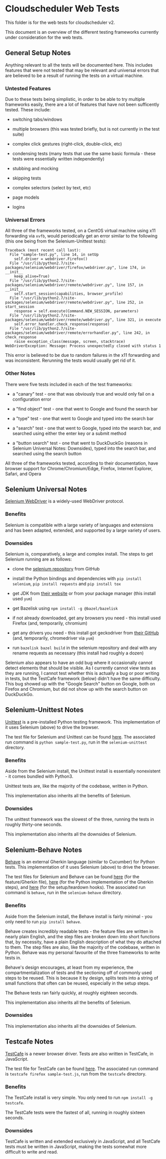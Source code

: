 # Cloudscheduler Web Tests

This folder is for the web tests for cloudscheduler v2.

This document is an overview of the different testing frameworks currently under consideration for the web tests.

## General Setup Notes

Anything relevant to all the tests will be documented here. This includes features that were not tested that may be relevant and universal errors that are believed to be a result of running the tests on a virtual machine.

### Untested Features

Due to these tests being simplistic, in order to be able to try multiple frameworks easily, there are a lot of features that have not been sufficently tested. These include:

- switching tabs/windows

- multiple browsers (this was tested briefly, but is not currently in the test suite)

- complex click gestures (right-click, double-click, etc)

- condensing tests (many tests that use the same basic formula - these tests were essentially written independently)

- stubbing and mocking

- skipping tests

- complex selectors (select by text, etc)

- page models

- logins

### Universal Errors

All three of the frameworks tested, on a CentOS virtual machine using x11 forwarding via `xvfb`, would periodically get an error similar to the following (this one being from the Selenium-Unittest tests):
```
Traceback (most recent call last):
  File "sample-test.py", line 14, in setUp
    self.driver = webdriver.Firefox()
  File "/usr/lib/python2.7/site-packages/selenium/webdriver/firefox/webdriver.py", line 174, in __init__
    keep_alive=True)
  File "/usr/lib/python2.7/site-packages/selenium/webdriver/remote/webdriver.py", line 157, in __init__
    self.start_session(capabilities, browser_profile)
  File "/usr/lib/python2.7/site-packages/selenium/webdriver/remote/webdriver.py", line 252, in start_session
    response = self.execute(Command.NEW_SESSION, parameters)
  File "/usr/lib/python2.7/site-packages/selenium/webdriver/remote/webdriver.py", line 321, in execute
    self.error_handler.check_response(response)
  File "/usr/lib/python2.7/site-packages/selenium/webdriver/remote/errorhandler.py", line 242, in check_response
    raise exception_class(message, screen, stacktrace)
WebDriverException: Message: Process unexpectedly closed with status 1
```
This error is believed to be due to random failures in the x11 forwarding and was inconsistent. Rerunning the tests would usually get rid of it.

### Other Notes

There were five tests included in each of the test frameworks:

- a "canary" test - one that was obviously true and would only fail on a configuration error

- a "find object" test - one that went to Google and found the search bar

- a "type" test - one that went to Google and typed into the search bar

- a "search" test - one that went to Google, typed into the search bar, and searched using either the enter key or a submit method

- a "button search" test - one that went to DuckDuckGo (reasons in Selenium Universal Notes: Downsides), typed into the search bar, and searched using the search button

All three of the frameworks tested, according to their documentation, have browser support for Chrome/Chromium/Edge, Firefox, Internet Explorer, Safari, and Opera

## Selenium Universal Notes

[Selenium WebDriver](https://github.com/SeleniumHQ/selenium) is a widely-used WebDriver protocol.

### Benefits

Selenium is compatible with a large variety of languages and extensions and has been adapted, extended, and supported by a large variety of users.

### Downsides

Selenium is, comparatively, a large and complex install. The steps to get Selenium running are as follows:

- clone the [selenium repository](https://github.com/SeleniumHQ/selenium) from GitHub

- install the Python bindings and dependencies with `pip install selenium`, `pip install requests` and `pip install tox`

- get JDK from [their website](https://jdk.java.net/15/) or from your package manager (this install used `yum`)

- get Bazelisk using `npm install -g @bazel/bazelisk`

- if not already downloaded, get any browsers you need - this install used Firefox (and, temporarily, chromium)

- get any drivers you need - this install got geckodriver from [their GitHub](https://github.com/mozilla/geckodriver/releases/tag/v0.28.0) (and, temporarily, chromedriver via `yum`)

- run `bazelisk bazel build` in the selenium repository and deal with any rename requests as necessary (this install had roughly a dozen)

Selenium also appears to have an odd bug where it occasionally cannot detect elements that should be visible. As I currently cannot view tests as they are running, I cannot test whether this is actually a bug or poor writing in tests, but the TestCafe framework (below) didn't have the same difficulty. This bug showed up with the "Google Search" button on Google, both on Firefox and Chromium, but did not show up with the search button on DuckDuckGo.

## Selenium-Unittest Notes

[Unittest](https://docs.python.org/3.6/library/unittest.html#module-unittest) is a pre-installed Python testing framework. This implementation of it uses Selenium (above) to drive the browser.

The test file for Selenium and Unittest can be found [here](/web_tests/selenium-unittest/sample-test.py). The associated run command is `python sample-test.py`, run in the `selenium-unittest` directory.

### Benefits

Aside from the Selenium install, the Unittest install is essentially nonexistent - it comes bundled with Python3.

Unittest tests are, like the majority of the codebase, written in Python.

This implementation also inherits all the benefits of Selenium.

### Downsides

The unittest framework was the slowest of the three, running the tests in roughly thirty-one seconds.

This implementation also inherits all the downsides of Selenium.

## Selenium-Behave Notes

[Behave](https://github.com/behave/behave) is an external Gherkin language (similar to Cucumber) for Python tests. This implementation of it uses Selenium (above) to drive the browser.

The test files for Selenium and Behave can be found [here](/web_tests/selenium-behave/features/sample-test.feature) (for the feature/Gherkin file), [here](/web_tests/selenium-behave/features/steps/sample-test.py) (for the Python implementation of the Gherkin steps), and [here](/web_tests/selenium-behave/features/environment.py) (for the setup/teardown hooks). The associated run command is `behave`, run in the `selenium-behave` directory.

### Benefits

Aside from the Selenium install, the Behave install is fairly minimal - you only need to run `pip install behave`.

Behave creates incredibly readable tests - the feature files are written in nearly plain English, and the step files are broken down into short functions that, by necessity, have a plain English description of what they do attached to them. The step files are also, like the majority of the codebase, written in Python. Behave was my personal favourite of the three frameworks to write tests in.

Behave's design encourages, at least from my experience, the compartmentalization of tests and the sectioning off of commonly used steps to be reused. This is because it by design, splits tests into a string of small functions that often can be reused, especially in the setup steps.

The Behave tests ran fairly quickly, at roughly eighteen seconds.

This implementation also inherits all the benefits of Selenium.

### Downsides

This implementation also inherits all the downsides of Selenium.

## Testcafe Notes

[TestCafe](https://github.com/DevExpress/testcafe) is a newer browser driver. Tests are also written in TestCafe, in JavaScript.

The test file for TestCafe can be found [here](/web_tests/testcafe/sample-test.js). The associated run command is `testcafe firefox sample-test.js`, run from the `testcafe` directory.

### Benefits

The TestCafe install is very simple. You only need to run `npm install -g testcafe`.

The TestCafe tests were the fastest of all, running in roughly sixteen seconds.

### Downsides

TestCafe is written and extended exclusively in JavaScript, and all TestCafe tests must be written in JavaScript, making the tests somewhat more difficult to write and read.